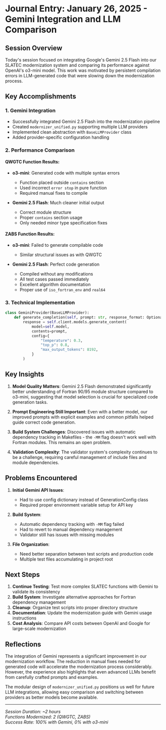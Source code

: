 # Journal Entry: January 26, 2025 - Gemini Integration and LLM Comparison

## Session Overview

Today's session focused on integrating Google's Gemini 2.5 Flash into our SLATEC modernization system and comparing its performance against OpenAI's o3-mini model. This work was motivated by persistent compilation errors in LLM-generated code that were slowing down the modernization process.

## Key Accomplishments

### 1. Gemini Integration
- Successfully integrated Gemini 2.5 Flash into the modernization pipeline
- Created `modernizer_unified.py` supporting multiple LLM providers
- Implemented clean abstraction with `BaseLLMProvider` class
- Added provider-specific configuration handling

### 2. Performance Comparison

#### QWGTC Function Results:
- **o3-mini**: Generated code with multiple syntax errors
  - Function placed outside `contains` section
  - Used incorrect `error stop` in pure function
  - Required manual fixes to compile
  
- **Gemini 2.5 Flash**: Much cleaner initial output
  - Correct module structure
  - Proper `contains` section usage
  - Only needed minor type specification fixes

#### ZABS Function Results:
- **o3-mini**: Failed to generate compilable code
  - Similar structural issues as with QWGTC
  
- **Gemini 2.5 Flash**: Perfect code generation
  - Compiled without any modifications
  - All test cases passed immediately
  - Excellent algorithm documentation
  - Proper use of `iso_fortran_env` and `real64`

### 3. Technical Implementation

```python
class GeminiProvider(BaseLLMProvider):
    def generate_completion(self, prompt: str, response_format: Optional[str] = None) -> Dict:
        response = self.client.models.generate_content(
            model=self.model,
            contents=prompt,
            config={
                "temperature": 0.3,
                "top_p": 0.8,
                "max_output_tokens": 8192,
            }
        )
```

## Key Insights

1. **Model Quality Matters**: Gemini 2.5 Flash demonstrated significantly better understanding of Fortran 90/95 module structure compared to o3-mini, suggesting that model selection is crucial for specialized code generation tasks.

2. **Prompt Engineering Still Important**: Even with a better model, our improved prompts with explicit examples and common pitfalls helped guide correct code generation.

3. **Build System Challenges**: Discovered issues with automatic dependency tracking in Makefiles - the `-MM` flag doesn't work well with Fortran modules. This remains an open problem.

4. **Validation Complexity**: The validator system's complexity continues to be a challenge, requiring careful management of include files and module dependencies.

## Problems Encountered

1. **Initial Gemini API Issues**: 
   - Had to use config dictionary instead of GenerationConfig class
   - Required proper environment variable setup for API key

2. **Build System**: 
   - Automatic dependency tracking with `-MM` flag failed
   - Had to revert to manual dependency management
   - Validator still has issues with missing modules

3. **File Organization**:
   - Need better separation between test scripts and production code
   - Multiple test files accumulating in project root

## Next Steps

1. **Continue Testing**: Test more complex SLATEC functions with Gemini to validate its consistency
2. **Build System**: Investigate alternative approaches for Fortran dependency management
3. **Cleanup**: Organize test scripts into proper directory structure
4. **Documentation**: Update the modernization guide with Gemini usage instructions
5. **Cost Analysis**: Compare API costs between OpenAI and Google for large-scale modernization

## Reflections

The integration of Gemini represents a significant improvement in our modernization workflow. The reduction in manual fixes needed for generated code will accelerate the modernization process considerably. However, the experience also highlights that even advanced LLMs benefit from carefully crafted prompts and examples.

The modular design of `modernizer_unified.py` positions us well for future LLM integrations, allowing easy comparison and switching between providers as better models become available.

---

*Session Duration: ~2 hours*  
*Functions Modernized: 2 (QWGTC, ZABS)*  
*Success Rate: 100% with Gemini, 0% with o3-mini*